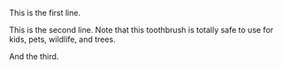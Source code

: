 This is the first line.

This is the second line. Note that this toothbrush is totally safe to use for kids, pets, wildlife, and trees. 

And the third.
